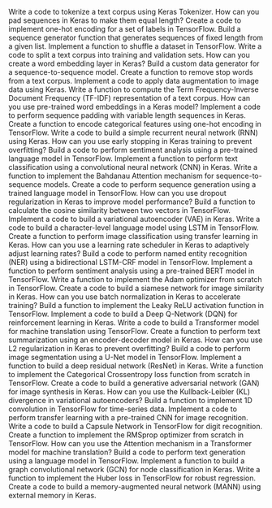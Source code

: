 Write a code to tokenize a text corpus using Keras Tokenizer.
How can you pad sequences in Keras to make them equal length?
Create a code to implement one-hot encoding for a set of labels in TensorFlow.
Build a sequence generator function that generates sequences of fixed length from a given list.
Implement a function to shuffle a dataset in TensorFlow.
Write a code to split a text corpus into training and validation sets.
How can you create a word embedding layer in Keras?
Build a custom data generator for a sequence-to-sequence model.
Create a function to remove stop words from a text corpus.
Implement a code to apply data augmentation to image data using Keras.
Write a function to compute the Term Frequency-Inverse Document Frequency (TF-IDF) representation of a text corpus.
How can you use pre-trained word embeddings in a Keras model?
Implement a code to perform sequence padding with variable length sequences in Keras.
Create a function to encode categorical features using one-hot encoding in TensorFlow.
Write a code to build a simple recurrent neural network (RNN) using Keras.
How can you use early stopping in Keras training to prevent overfitting?
Build a code to perform sentiment analysis using a pre-trained language model in TensorFlow.
Implement a function to perform text classification using a convolutional neural network (CNN) in Keras.
Write a function to implement the Bahdanau Attention mechanism for sequence-to-sequence models.
Create a code to perform sequence generation using a trained language model in TensorFlow.
How can you use dropout regularization in Keras to improve model performance?
Build a function to calculate the cosine similarity between two vectors in TensorFlow.
Implement a code to build a variational autoencoder (VAE) in Keras.
Write a code to build a character-level language model using LSTM in TensorFlow.
Create a function to perform image classification using transfer learning in Keras.
How can you use a learning rate scheduler in Keras to adaptively adjust learning rates?
Build a code to perform named entity recognition (NER) using a bidirectional LSTM-CRF model in TensorFlow.
Implement a function to perform sentiment analysis using a pre-trained BERT model in TensorFlow.
Write a function to implement the Adam optimizer from scratch in TensorFlow.
Create a code to build a siamese network for image similarity in Keras.
How can you use batch normalization in Keras to accelerate training?
Build a function to implement the Leaky ReLU activation function in TensorFlow.
Implement a code to build a Deep Q-Network (DQN) for reinforcement learning in Keras.
Write a code to build a Transformer model for machine translation using TensorFlow.
Create a function to perform text summarization using an encoder-decoder model in Keras.
How can you use L2 regularization in Keras to prevent overfitting?
Build a code to perform image segmentation using a U-Net model in TensorFlow.
Implement a function to build a deep residual network (ResNet) in Keras.
Write a function to implement the Categorical Crossentropy loss function from scratch in TensorFlow.
Create a code to build a generative adversarial network (GAN) for image synthesis in Keras.
How can you use the Kullback-Leibler (KL) divergence in variational autoencoders?
Build a function to implement 1D convolution in TensorFlow for time-series data.
Implement a code to perform transfer learning with a pre-trained CNN for image recognition.
Write a code to build a Capsule Network in TensorFlow for digit recognition.
Create a function to implement the RMSprop optimizer from scratch in TensorFlow.
How can you use the Attention mechanism in a Transformer model for machine translation?
Build a code to perform text generation using a language model in TensorFlow.
Implement a function to build a graph convolutional network (GCN) for node classification in Keras.
Write a function to implement the Huber loss in TensorFlow for robust regression.
Create a code to build a memory-augmented neural network (MANN) using external memory in Keras.